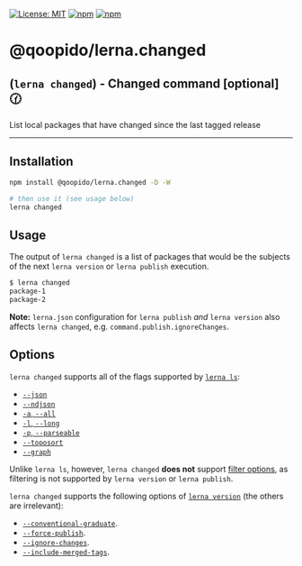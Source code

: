 [![License: MIT](https://img.shields.io/badge/License-MIT-yellow.svg)](https://opensource.org/licenses/MIT)
[![npm](https://img.shields.io/npm/dy/@qoopido/lerna.changed?color=forest)](https://www.npmjs.com/package/@qoopido/lerna.changed)
[![npm](https://img.shields.io/npm/v/@qoopido/lerna.changed.svg?logo=npm&logoColor=fff)](https://www.npmjs.com/package/@qoopido/lerna.changed)

# @qoopido/lerna.changed

## (`lerna changed`) - Changed command [optional] 🕜

List local packages that have changed since the last tagged release

---

## Installation

```sh
npm install @qoopido/lerna.changed -D -W

# then use it (see usage below)
lerna changed
```

## Usage

The output of `lerna changed` is a list of packages that would be the subjects of the next `lerna version` or `lerna publish` execution.

```sh
$ lerna changed
package-1
package-2
```

**Note:** `lerna.json` configuration for `lerna publish` _and_ `lerna version` also affects
`lerna changed`, e.g. `command.publish.ignoreChanges`.

## Options

`lerna changed` supports all of the flags supported by [`lerna ls`](https://github.com/lerna/lerna/tree/main/commands/list#options):

- [`--json`](https://github.com/lerna/lerna/tree/main/commands/list#--json)
- [`--ndjson`](https://github.com/lerna/lerna/tree/main/commands/list#--ndjson)
- [`-a`, `--all`](https://github.com/lerna/lerna/tree/main/commands/list#--all)
- [`-l`, `--long`](https://github.com/lerna/lerna/tree/main/commands/list#--long)
- [`-p`, `--parseable`](https://github.com/lerna/lerna/tree/main/commands/list#--parseable)
- [`--toposort`](https://github.com/lerna/lerna/tree/main/commands/list#--toposort)
- [`--graph`](https://github.com/lerna/lerna/tree/main/commands/list#--graph)

Unlike `lerna ls`, however, `lerna changed` **does not** support [filter options](https://www.npmjs.com/package/@lerna/filter-options), as filtering is not supported by `lerna version` or `lerna publish`.

`lerna changed` supports the following options of [`lerna version`](https://github.com/lerna/lerna/tree/main/commands/version#options) (the others are irrelevant):

- [`--conventional-graduate`](https://github.com/lerna/lerna/tree/main/commands/version#--conventional-graduate).
- [`--force-publish`](https://github.com/lerna/lerna/tree/main/commands/version#--force-publish).
- [`--ignore-changes`](https://github.com/lerna/lerna/tree/main/commands/version#--ignore-changes).
- [`--include-merged-tags`](https://github.com/lerna/lerna/tree/main/commands/version#--include-merged-tags).

